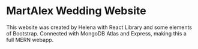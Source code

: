 # MartAlex Wedding Website
This website was created by Helena with React Library and some elements of Bootstrap.
Connected with MongoDB Atlas and Express, making this a full MERN webapp.